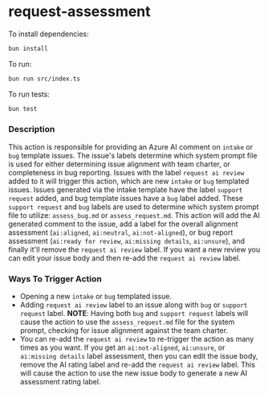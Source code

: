 # request-assessment

To install dependencies:

```bash
bun install
```

To run:

```bash
bun run src/index.ts
```

To run tests:

```bash
bun test
```

### Description
This action is responsible for providing an Azure AI comment on `intake` or `bug` template issues. The issue's labels determine which system prompt file is used for either determining issue alignment with team charter, or completeness in bug reporting. Issues with the label `request ai review` added to it will trigger this action, which are new `intake` or `bug` templated issues. Issues generated via the intake template have the label `support request` added, and bug template issues have a `bug` label added. These `support request` and `bug` labels are used to determine which system prompt file to utilize: `assess_bug.md` or `assess_request.md`. This action will add the AI generated comment to the issue, add a label for the overall alignment assessment (`ai:aligned`, `ai:neutral`, `ai:not-aligned`), or bug report assessment (`ai:ready for review`, `ai:missing details`, `ai:unsure`), and finally it'll remove the `request ai review` label. If you want a new review you can edit your issue body and then re-add the `request ai review` label. 

### Ways To Trigger Action
- Opening a new `intake` or `bug` templated issue.
- Adding `request ai review` label to an issue along with `bug` or `support request` label. **NOTE**: Having both `bug` and `support request` labels will cause the action to use the `assess_request.md` file for the system prompt, checking for issue alignment against the team charter.
- You can re-add the `request ai review` to re-trigger the action as many times as you want. If you get an `ai:not-aligned`, `ai:unsure`, or `ai:missing details` label assessment, then you can edit the issue body, remove the AI rating label and re-add the `request ai review` label. This will cause the action to use the new issue body to generate a new AI assessment rating label. 
